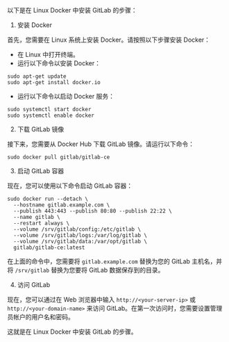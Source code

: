 以下是在 Linux Docker 中安装 GitLab 的步骤：

1. 安装 Docker

首先，您需要在 Linux 系统上安装 Docker。请按照以下步骤安装 Docker：

- 在 Linux 中打开终端。
- 运行以下命令以安装 Docker：

```
sudo apt-get update
sudo apt-get install docker.io
```

- 运行以下命令以启动 Docker 服务：

```
sudo systemctl start docker
sudo systemctl enable docker
```

2. 下载 GitLab 镜像

接下来，您需要从 Docker Hub 下载 GitLab 镜像。请运行以下命令：

```
sudo docker pull gitlab/gitlab-ce
```

3. 启动 GitLab 容器

现在，您可以使用以下命令启动 GitLab 容器：

```
sudo docker run --detach \
  --hostname gitlab.example.com \
  --publish 443:443 --publish 80:80 --publish 22:22 \
  --name gitlab \
  --restart always \
  --volume /srv/gitlab/config:/etc/gitlab \
  --volume /srv/gitlab/logs:/var/log/gitlab \
  --volume /srv/gitlab/data:/var/opt/gitlab \
  gitlab/gitlab-ce:latest
```

在上面的命令中，您需要将 `gitlab.example.com` 替换为您的 GitLab 主机名，并将 `/srv/gitlab` 替换为您要将 GitLab 数据保存到的目录。

4. 访问 GitLab

现在，您可以通过在 Web 浏览器中输入 `http://<your-server-ip>` 或 `http://<your-domain-name>` 来访问 GitLab。在第一次访问时，您需要设置管理员帐户的用户名和密码。

这就是在 Linux Docker 中安装 GitLab 的步骤。
